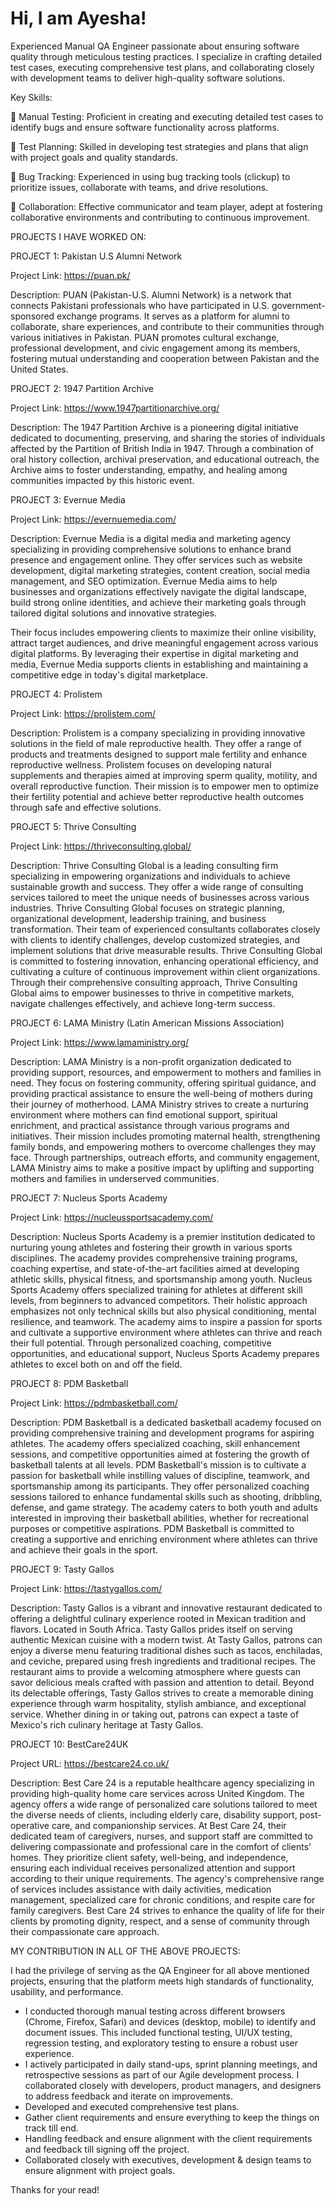 # Hi, I am Ayesha!
Experienced Manual QA Engineer passionate about ensuring software quality through meticulous testing practices. I specialize in crafting detailed test cases, executing comprehensive test plans, and collaborating closely with development teams to deliver high-quality software solutions.

Key Skills:

🚀 Manual Testing: Proficient in creating and executing detailed test cases to identify bugs and ensure software functionality across platforms.

🤖 Test Planning: Skilled in developing test strategies and plans that align with project goals and quality standards.

🐛 Bug Tracking: Experienced in using bug tracking tools (clickup) to prioritize issues, collaborate with teams, and drive resolutions.

👥 Collaboration: Effective communicator and team player, adept at fostering collaborative environments and contributing to continuous improvement.

PROJECTS I HAVE WORKED ON:

PROJECT 1: Pakistan U.S Alumni Network

Project Link: https://puan.pk/

Description: PUAN (Pakistan-U.S. Alumni Network) is a network that connects Pakistani professionals who have participated in U.S. government-sponsored exchange programs. It serves as a platform for alumni to collaborate, share experiences, and contribute to their communities through various initiatives in Pakistan. PUAN promotes cultural exchange, professional development, and civic engagement among its members, fostering mutual understanding and cooperation between Pakistan and the United States.

PROJECT 2: 1947 Partition Archive

Project Link: https://www.1947partitionarchive.org/

Description: The 1947 Partition Archive is a pioneering digital initiative dedicated to documenting, preserving, and sharing the stories of individuals affected by the Partition of British India in 1947. Through a combination of oral history collection, archival preservation, and educational outreach, the Archive aims to foster understanding, empathy, and healing among communities impacted by this historic event.

PROJECT 3: Evernue Media

Project Link: https://evernuemedia.com/

Description: Evernue Media is a digital media and marketing agency specializing in providing comprehensive solutions to enhance brand presence and engagement online. They offer services such as website development, digital marketing strategies, content creation, social media management, and SEO optimization. Evernue Media aims to help businesses and organizations effectively navigate the digital landscape, build strong online identities, and achieve their marketing goals through tailored digital solutions and innovative strategies.

Their focus includes empowering clients to maximize their online visibility, attract target audiences, and drive meaningful engagement across various digital platforms. By leveraging their expertise in digital marketing and media, Evernue Media supports clients in establishing and maintaining a competitive edge in today's digital marketplace.

PROJECT 4: Prolistem

Project Link: https://prolistem.com/

Description: Prolistem is a company specializing in providing innovative solutions in the field of male reproductive health. They offer a range of products and treatments designed to support male fertility and enhance reproductive wellness. Prolistem focuses on developing natural supplements and therapies aimed at improving sperm quality, motility, and overall reproductive function. Their mission is to empower men to optimize their fertility potential and achieve better reproductive health outcomes through safe and effective solutions.

PROJECT 5: Thrive Consulting

Project Link: https://thriveconsulting.global/

Description: Thrive Consulting Global is a leading consulting firm specializing in empowering organizations and individuals to achieve sustainable growth and success. They offer a wide range of consulting services tailored to meet the unique needs of businesses across various industries. Thrive Consulting Global focuses on strategic planning, organizational development, leadership training, and business transformation.
Their team of experienced consultants collaborates closely with clients to identify challenges, develop customized strategies, and implement solutions that drive measurable results. Thrive Consulting Global is committed to fostering innovation, enhancing operational efficiency, and cultivating a culture of continuous improvement within client organizations.
Through their comprehensive consulting approach, Thrive Consulting Global aims to empower businesses to thrive in competitive markets, navigate challenges effectively, and achieve long-term success.

PROJECT 6: LAMA Ministry (Latin American Missions Association)

Project Link: https://www.lamaministry.org/

Description: LAMA Ministry is a non-profit organization dedicated to providing support, resources, and empowerment to mothers and families in need. They focus on fostering community, offering spiritual guidance, and providing practical assistance to ensure the well-being of mothers during their journey of motherhood.
LAMA Ministry strives to create a nurturing environment where mothers can find emotional support, spiritual enrichment, and practical assistance through various programs and initiatives. Their mission includes promoting maternal health, strengthening family bonds, and empowering mothers to overcome challenges they may face.
Through partnerships, outreach efforts, and community engagement, LAMA Ministry aims to make a positive impact by uplifting and supporting mothers and families in underserved communities.

PROJECT 7: Nucleus Sports Academy

Project Link: https://nucleussportsacademy.com/

Description: Nucleus Sports Academy is a premier institution dedicated to nurturing young athletes and fostering their growth in various sports disciplines. The academy provides comprehensive training programs, coaching expertise, and state-of-the-art facilities aimed at developing athletic skills, physical fitness, and sportsmanship among youth.
Nucleus Sports Academy offers specialized training for athletes at different skill levels, from beginners to advanced competitors. Their holistic approach emphasizes not only technical skills but also physical conditioning, mental resilience, and teamwork.
The academy aims to inspire a passion for sports and cultivate a supportive environment where athletes can thrive and reach their full potential. Through personalized coaching, competitive opportunities, and educational support, Nucleus Sports Academy prepares athletes to excel both on and off the field.

PROJECT 8: PDM Basketball

Project Link: https://pdmbasketball.com/

Description: PDM Basketball is a dedicated basketball academy focused on providing comprehensive training and development programs for aspiring athletes. The academy offers specialized coaching, skill enhancement sessions, and competitive opportunities aimed at fostering the growth of basketball talents at all levels.
PDM Basketball's mission is to cultivate a passion for basketball while instilling values of discipline, teamwork, and sportsmanship among its participants. They offer personalized coaching sessions tailored to enhance fundamental skills such as shooting, dribbling, defense, and game strategy.
The academy caters to both youth and adults interested in improving their basketball abilities, whether for recreational purposes or competitive aspirations. PDM Basketball is committed to creating a supportive and enriching environment where athletes can thrive and achieve their goals in the sport.

PROJECT 9: Tasty Gallos

Project Link: https://tastygallos.com/

Description: Tasty Gallos is a vibrant and innovative restaurant dedicated to offering a delightful culinary experience rooted in Mexican tradition and flavors. Located in South Africa. Tasty Gallos prides itself on serving authentic Mexican cuisine with a modern twist.
At Tasty Gallos, patrons can enjoy a diverse menu featuring traditional dishes such as tacos, enchiladas, and ceviche, prepared using fresh ingredients and traditional recipes. The restaurant aims to provide a welcoming atmosphere where guests can savor delicious meals crafted with passion and attention to detail.
Beyond its delectable offerings, Tasty Gallos strives to create a memorable dining experience through warm hospitality, stylish ambiance, and exceptional service. Whether dining in or taking out, patrons can expect a taste of Mexico's rich culinary heritage at Tasty Gallos.

PROJECT 10: BestCare24UK

Project URL: https://bestcare24.co.uk/

Description: Best Care 24 is a reputable healthcare agency specializing in providing high-quality home care services across United Kingdom. The agency offers a wide range of personalized care solutions tailored to meet the diverse needs of clients, including elderly care, disability support, post-operative care, and companionship services.
At Best Care 24, their dedicated team of caregivers, nurses, and support staff are committed to delivering compassionate and professional care in the comfort of clients' homes. They prioritize client safety, well-being, and independence, ensuring each individual receives personalized attention and support according to their unique requirements.
The agency's comprehensive range of services includes assistance with daily activities, medication management, specialized care for chronic conditions, and respite care for family caregivers. Best Care 24 strives to enhance the quality of life for their clients by promoting dignity, respect, and a sense of community through their compassionate care approach.

MY CONTRIBUTION IN ALL OF THE ABOVE PROJECTS:

I had the privilege of serving as the QA Engineer for all above mentioned projects, ensuring that the platform meets high standards of functionality, usability, and performance. 
- I conducted thorough manual testing across different browsers (Chrome, Firefox, Safari) and devices (desktop, mobile) to identify and document issues. This included functional testing, UI/UX testing, regression testing, and exploratory testing to ensure a robust user experience.
- I actively participated in daily stand-ups, sprint planning meetings, and retrospective sessions as part of our Agile development process. I collaborated closely with developers, product managers, and designers to address feedback and iterate on improvements.
- Developed and executed comprehensive test plans.
- Gather client requirements and ensure everything to keep the things on track till end.
- Handling feedback and ensure alignment with the client requirements and feedback till signing off the project.
- Collaborated closely with executives, development & design teams to ensure alignment with project goals.

Thanks for your read!



